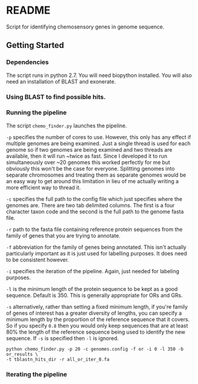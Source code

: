 # README

Script for identifying chemosensory genes in genome sequence.

## Getting Started

### Dependencies

The script runs in python 2.7. You will need biopython installed. You will also need an installation of BLAST and exonerate.

### Using BLAST to find possible hits.

### Running the pipeline

The script ```chemo_finder.py``` launches the pipeline. 

```-p``` specifies the number of cores to use. However, this only has any effect if multiple genomes are being examined. Just a single thread is used for each genome so if two genomes are being examined and two threads are available, then it will run ~twice as fast. Since I developed it to run simultaneously over ~20 genomes this worked perfectly for me but obviously this won't be the case for everyone. Splitting genomes into separate chromosomes and treating them as separate genomes would be an easy way to get around this limitation in lieu of me actually writing a more efficient way to thread it.

```-c``` specifies the full path to the config file which just specifies where the genomes are. There are two tab delimited columns. The first is a four character taxon code and the second is the full path to the genome fasta file.

```-r``` path to the fasta file containing reference protein sequences from the family of genes that you are trying to annotate. 

```-f``` abbreviation for the family of genes being annotated. This isn't actually particularly important as it is just used for labelling purposes. It does need to be consistent however. 

```-i``` specifies the iteration of the pipeline. Again, just needed for labeling purposes.

```-l``` is the minimum length of the protein sequence to be kept as a good sequence. Default is 350. This is generally appropriate for ORs and GRs.

```-s``` alternatively, rather than setting a fixed minimum length, if you're family of genes of interest has a greater diversity of lengths, you can specify a minimum length by the proportion of the reference sequence that it covers. So if you specify ```0.8``` then you would only keep sequences that are at least 80% the length of the reference sequence being used to identify the new sequence. If ```-s``` is specified then ```-l``` is ignored.



```
python chemo_finder.py -p 20 -c genomes.config -f or -i 0 -l 350 -b or_results \
-t tblastn_hits_dir -r all_or_iter_0.fa 
```

### Iterating the pipeline
